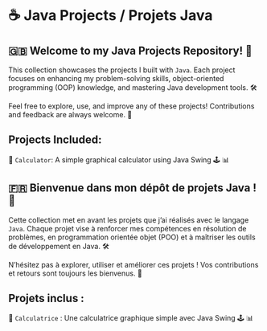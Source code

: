 # ☕ Java Projects / Projets Java

## 🇬🇧 Welcome to my Java Projects Repository! 🚀
This collection showcases the projects I built with `Java`. Each project focuses on enhancing my problem-solving skills, object-oriented programming (OOP) knowledge, and mastering Java development tools. 🛠️

Feel free to explore, use, and improve any of these projects! Contributions and feedback are always welcome. 🌱

## Projects Included:

🔢 `Calculator`: A simple graphical calculator using Java Swing
🕹️ 
📊 

## 🇫🇷 Bienvenue dans mon dépôt de projets Java ! 🚀
Cette collection met en avant les projets que j’ai réalisés avec le langage `Java`. Chaque projet vise à renforcer mes compétences en résolution de problèmes, en programmation orientée objet (POO) et à maîtriser les outils de développement en Java. 🛠️

N’hésitez pas à explorer, utiliser et améliorer ces projets ! Vos contributions et retours sont toujours les bienvenus. 🌱

## Projets inclus :

🔢 `Calculatrice` : Une calculatrice graphique simple avec Java Swing
🕹️ 
📊 
